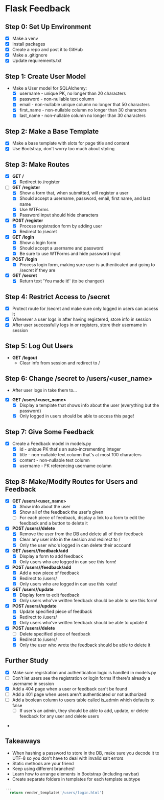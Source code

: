 # Flask Feedback

## Step 0: Set Up Environment

- [x] Make a venv
- [x] Install packages
- [x] Create a repo and post it to GitHub
- [x] Make a .gitignore
- [x] Update requirements.txt

## Step 1: Create User Model

- Make a User model for SQLAlchemy:
  - [x] username - unique PK, no longer than 20 characters
  - [x] password - non-nullable text column
  - [x] email - non-nullable unique column no longer that 50 characters
  - [x] first_name - non-nullable column no longer than 30 characters
  - [x] last_name - non-nullable column no longer than 30 characters

## Step 2: Make a Base Template

- [x] Make a base template with slots for page title and content
- [x] Use Bootstrap, don't worry too much about styling

## Step 3: Make Routes

- [x] **GET /**
  - [x] Redirect to /register
- [ ] **GET /register**
  - [x] Show a form that, when submitted, will register a user
  - [x] Should accept a username, password, email, first name, and last name
  - [x] Use WTForms
  - [x] Password input should hide characters
- [x] **POST /register**
  - [x] Process registration form by adding user
  - [x] Redirect to /secret
- [x] **GET /login**
  - [x] Show a login form
  - [x] Should accept a username and password
  - [x] Be sure to use WTForms and hide password input
- [x] **POST /login**
  - [x] Process login form, making sure user is authenticated and going to /secret if they are
- [x] **GET /secret**
  - [x] Return text 'You made it!' (to be changed)

## Step 4: Restrict Access to /secret

- [x] Protect route for /secret and make sure only logged in users can access it
- [x] Whenever a user logs in after having registered, store info in session
- [x] After user successfully logs in or registers, store their username in session

## Step 5: Log Out Users

- **GET /logout**
  - Clear info from session and redirect to /

## Step 6: Change /secret to /users/<user_name>

- After user logs in take them to...
- [x] **GET /users/<user_name>**
  - [x] Display a template that shows info about the user (everything but the password)
  - [x] Only logged in users should be able to access this page!

## Step 7: Give Some Feedback

- [x] Create a Feedback model in models.py
  - [x] id - unique PK that's an auto-incrementing integer
  - [x] title - non-nullable text column that's at most 100 characters
  - [x] content - non-nullable text column
  - [x] username - FK referencing username column

## Step 8: Make/Modify Routes for Users and Feedback

- [x] **GET /users/<user_name>**
  - [x] Show info about the user
  - [x] Show all of the feedback the user's given
  - [ ] For each piece of feedback, display a link to a form to edit the feedback and a button to delete it
- [x] **POST /users/<username>/delete**
  - [x] Remove the user from the DB and delete all of their feedback
  - [x] Clear any user info in the session and redirect to /
  - [x] Only the user who's logged in can delete their account!
- [x] **GET /users/<username>/feedback/add**
  - [x] Display a form to add feedback
  - [x] Only users who are logged in can see this form!
- [x] **POST /users/<username>/feedback/add**
  - [x] Add a new piece of feedback
  - [x] Redirect to /users/<username>
  - [x] Only users who are logged in can use this route!
- [x] **GET /users/<feedback-id>/update**
  - [x] Display form to edit feedback
  - [x] Only users who've written feedback should be able to see this form!
- [x] **POST /users/<feedback-id>/update**
  - [x] Update specified piece of feedback
  - [x] Redirect to /users/<username>
  - [x] Only users who've written feedback should be able to update it
- [x] **POST /users/<feedback-id>/delete**
  - [ ] Delete specified piece of feedback
  - [x] Redirect to /users/<username>
  - [x] Only the user who wrote the feedback should be able to delete it

## Further Study

- [x] Make sure registration and authentication logic is handled in models.py
- [ ] Don't let users see the registration or login forms if there's already a username in session
- [x] Add a 404 page when a user or feedback can't be found
- [ ] Add a 401 page when users aren't authenticated or not authorized
- [ ] Add a boolean column to users table called is_admin which defaults to false
  - [ ] If user's an admin, they should be able to add, update, or delete feedback for any user and delete users
- 

## Takeaways

- When hashing a password to store in the DB, make sure you decode it to UTF-8 so you don't have to deal with invalid salt errors
- Static methods are your friend
- Keep using different branches!
- Learn how to arrange elements in Bootstrap (including navbar)
- Create separate folders in templates for each template subtype

```python
...
  return render_template('/users/login.html')
```
